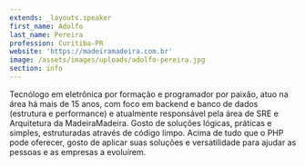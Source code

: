 ```yaml
---
extends: _layouts.speaker
first_name: Adolfo
last_name: Pereira
profession: Curitiba-PR
website: 'https://madeiramadeira.com.br'
image: /assets/images/uploads/adolfo-pereira.jpg
section: info
---
```

Tecnólogo em eletrônica por formação e programador por paixão, atuo na área há mais de 15 anos, com foco em backend e banco de dados (estrutura e performance) e atualmente responsável pela área de SRE e Arquitetura da MadeiraMadeira. Gosto de soluções lógicas, práticas e simples, estruturadas através de código limpo. Acima de tudo que o PHP pode oferecer, gosto de aplicar suas soluções e versatilidade para  ajudar as pessoas e as empresas a evoluírem.
